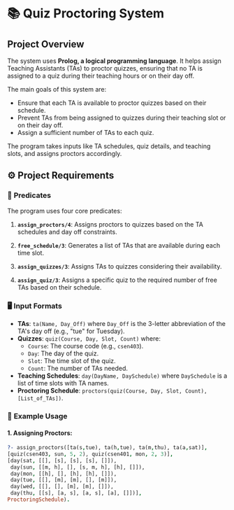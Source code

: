 # 📚 **Quiz Proctoring System** 

## **Project Overview**

The system uses **Prolog, a logical programming language**. It helps assign Teaching Assistants (TAs) to proctor quizzes, ensuring that no TA is assigned to a quiz during their teaching hours or on their day off.

The main goals of this system are:
- Ensure that each TA is available to proctor quizzes based on their schedule.
- Prevent TAs from being assigned to quizzes during their teaching slot or on their day off.
- Assign a sufficient number of TAs to each quiz.

The program takes inputs like TA schedules, quiz details, and teaching slots, and assigns proctors accordingly.

## ⚙️ **Project Requirements**

### 🔑 **Predicates**

The program uses four core predicates:

1. **`assign_proctors/4`**: 
   Assigns proctors to quizzes based on the TA schedules and day off constraints. 
   
2. **`free_schedule/3`**:
   Generates a list of TAs that are available during each time slot.
   
3. **`assign_quizzes/3`**:
   Assigns TAs to quizzes considering their availability.
   
4. **`assign_quiz/3`**:
   Assigns a specific quiz to the required number of free TAs based on their schedule.

### 🖥️ **Input Formats**

- **TAs**: `ta(Name, Day_Off)` where `Day_Off` is the 3-letter abbreviation of the TA's day off (e.g., "tue" for Tuesday).
- **Quizzes**: `quiz(Course, Day, Slot, Count)` where:
  - `Course`: The course code (e.g., `csen403`).
  - `Day`: The day of the quiz.
  - `Slot`: The time slot of the quiz.
  - `Count`: The number of TAs needed.
- **Teaching Schedules**: `day(DayName, DaySchedule)` where `DaySchedule` is a list of time slots with TA names.
- **Proctoring Schedule**: `proctors(quiz(Course, Day, Slot, Count), [List_of_TAs])`.

### 🔄 **Example Usage**

#### 1. **Assigning Proctors**:

```prolog
?- assign_proctors([ta(s,tue), ta(h,tue), ta(m,thu), ta(a,sat)],
[quiz(csen403, sun, 5, 2), quiz(csen401, mon, 2, 3)],
[day(sat, [[], [s], [s], [s], []]),
 day(sun, [[m, h], [], [s, m, h], [h], []]),
 day(mon, [[h], [], [h], [h], []]),
 day(tue, [[], [m], [m], [], [m]]),
 day(wed, [[], [], [m], [m], []]),
 day(thu, [[s], [a, s], [a, s], [a], []])],
ProctoringSchedule).
